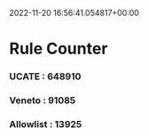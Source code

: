 2022-11-20 16:56:41.054817+00:00
# Rule Counter 
 ### UCATE : 648910

 ### Veneto : 91085

 ### Allowlist : 13925